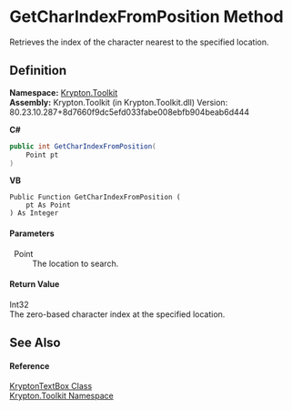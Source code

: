 # GetCharIndexFromPosition Method


Retrieves the index of the character nearest to the specified location.



## Definition
**Namespace:** <a href="79d2eac2-21f4-54ff-7552-b20c33c30600.md">Krypton.Toolkit</a>  
**Assembly:** Krypton.Toolkit (in Krypton.Toolkit.dll) Version: 80.23.10.287+8d7660f9dc5efd033fabe008ebfb904beab6d444

**C#**
``` C#
public int GetCharIndexFromPosition(
	Point pt
)
```
**VB**
``` VB
Public Function GetCharIndexFromPosition ( 
	pt As Point
) As Integer
```



#### Parameters
<dl><dt>  Point</dt><dd>The location to search.</dd></dl>

#### Return Value
Int32  
The zero-based character index at the specified location.

## See Also


#### Reference
<a href="bafb1891-da9d-07a1-9249-da755c1768d7.md">KryptonTextBox Class</a>  
<a href="79d2eac2-21f4-54ff-7552-b20c33c30600.md">Krypton.Toolkit Namespace</a>  
